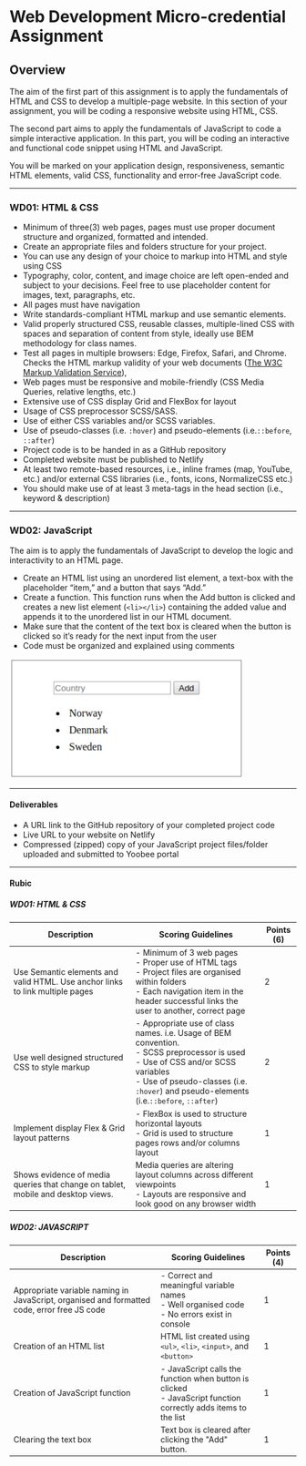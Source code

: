 # Web Development Micro-credential Assignment

## Overview

The aim of the first part of this assignment is to apply the fundamentals of HTML and CSS to develop a multiple-page website. In this section of your  assignment, you will be coding a responsive website using HTML, CSS. 

The second part aims to apply the fundamentals of JavaScript to code a simple interactive application. In this part, you will be coding an interactive and functional code snippet using HTML and JavaScript. 

You will be marked on your application design, responsiveness, semantic HTML elements, valid CSS, functionality and error-free JavaScript code.

---

### WD01: HTML & CSS
- Minimum of three(3) web pages, pages must use proper document structure and organized, formatted and  intended. 
- Create an appropriate files and folders structure for your project.
- You can use any design of your choice to markup into HTML and style using CSS
- Typography, color, content, and image choice are left open-ended and subject to your decisions. Feel free to use placeholder content for images, text, paragraphs, etc.
- All pages must have navigation
- Write standards-compliant HTML markup and use semantic elements.
- Valid properly structured CSS, reusable classes, multiple-lined CSS with spaces and separation of content from style, ideally use BEM methodology for class names.
- Test all pages in multiple browsers: Edge, Firefox, Safari, and Chrome. Checks the HTML markup validity of your web documents ([The W3C Markup Validation Service](https://validator.w3.org/)),
- Web pages must be responsive and mobile-friendly (CSS Media Queries, relative lengths, etc.)
- Extensive use of CSS display Grid and FlexBox for layout
- Usage of CSS preprocessor SCSS/SASS.
- Use of either CSS variables and/or SCSS variables.
- Use of pseudo-classes (i.e. `:hover`) and pseudo-elements (i.e.`::before`, `::after`)
- Project code is to be handed in as a GitHub repository
- Completed website must be published to Netlify
- At least two remote-based resources, i.e., inline frames (map, YouTube, etc.) and/or external CSS libraries (i.e., fonts, icons, NormalizeCSS etc.)
- You should make use of at least 3 meta-tags in the head section (i.e., keyword & description)

---

### WD02: JavaScript
The aim is to apply the fundamentals of JavaScript to develop the logic and interactivity to an HTML page.
- Create an HTML list using an unordered list element, a text-box with the placeholder “item,” and a button that says “Add.”
- Create a function. This function runs when the Add button is clicked and creates a new list element (`<li></li>`) containing the added value and appends it to the unordered list in our HTML document.
- Make sure that the content of the text box is cleared when the button is clicked so it’s ready for the next input from the user
- Code must be organized and explained using comments

![Example JavaScript ](../sample-js-form.png)

---

#### Deliverables 
- A URL link to the GitHub repository of your completed project code
- Live URL to your website on Netlify 
- Compressed (zipped) copy of your JavaScript project files/folder uploaded and submitted to Yoobee portal

---
#### Rubic 
##### WD01: HTML & CSS 

| Description | Scoring Guidelines | Points (6) |
| --- | --- | --- |
| Use Semantic elements and valid HTML. Use anchor links to link multiple pages | - Minimum of 3 web pages <br/> - Proper use of HTML tags <br/> - Project files are organised within folders <br/> - Each navigation item in the header successful links the user to another, correct page | 2 |
| Use well designed structured CSS to style markup | - Appropriate use of class names. i.e. Usage of BEM convention. <br/> - SCSS preprocessor is used <br/> - Use of CSS and/or SCSS variables <br/> - Use of pseudo-classes (i.e. `:hover`) and pseudo-elements (i.e.`::before`, `::after`) | 2 |
| Implement display Flex & Grid layout patterns | - FlexBox is used to structure horizontal layouts <br/> - Grid is used to structure pages rows and/or columns layout | 1 |
| Shows evidence of media queries that change on tablet,  mobile and desktop views. | Media queries are altering layout columns across different viewpoints <br/> - Layouts are responsive and look good on any browser width | 1 |

##### WD02: JAVASCRIPT
| Description | Scoring Guidelines | Points (4) |
| --- | --- | --- |
| Appropriate variable naming in JavaScript, organised and formatted code, error free JS code | - Correct and meaningful variable names <br/> - Well organised code <br/> - No errors exist in console | 1 |
| Creation of an HTML list | HTML list created using `<ul>`, `<li>`, `<input>`, and `<button>` | 1  |
| Creation of JavaScript function | - JavaScript calls the function when button is clicked <br/> - JavaScript function correctly adds items to the list | 1 |
| Clearing the text box | Text box is cleared after clicking the "Add" button. | 1  |
